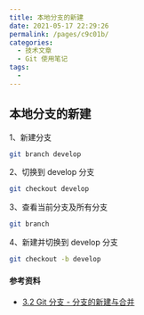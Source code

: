 ```yaml
---
title: 本地分支的新建
date: 2021-05-17 22:29:26
permalink: /pages/c9c01b/
categories:
  - 技术文章
  - Git 使用笔记
tags:
  - 
---
```

## 本地分支的新建

1、新建分支

```bash
git branch develop
```

2、切换到 develop 分支

```bash
git checkout develop
```

3、查看当前分支及所有分支

```bash
git branch
```

4、新建并切换到 develop 分支

```bash
git checkout -b develop
```



#### 参考资料

- [3.2 Git 分支 - 分支的新建与合并](https://git-scm.com/book/zh/v2/Git-%E5%88%86%E6%94%AF-%E5%88%86%E6%94%AF%E7%9A%84%E6%96%B0%E5%BB%BA%E4%B8%8E%E5%90%88%E5%B9%B6)